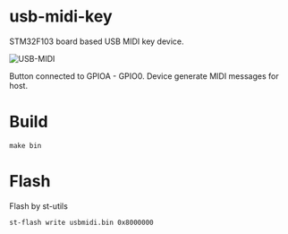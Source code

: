 # usb-midi-key

STM32F103 board based USB MIDI key device.

![USB-MIDI](https://habrastorage.org/files/85b/0da/219/85b0da21951c4571891f41e2f84ba11f.jpg "USB-MIDI")

Button connected to GPIOA - GPIO0. Device generate MIDI messages for host.

# Build

`make bin`

# Flash

Flash by st-utils

`st-flash write usbmidi.bin 0x8000000`
